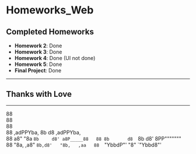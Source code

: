 # Homeworks_Web

## Completed Homeworks
- **Homework 2**: Done
- **Homework 3**: Done
- **Homework 4**: Done (UI not done)
- **Homework 5**: Done
- **Final Project**: Done

---

## Thanks with Love

---

88                                     
88                                     
88                                     
88  ,adPPYba,  8b       d8  ,adPPYba,  
88 a8"     "8a `8b     d8' a8P_____88  
88 8b       d8  `8b   d8'  8PP"""""""  
88 "8a,   ,a8"   `8b,d8'   "8b,   ,aa  
88  `"YbbdP"'      "8"      `"Ybbd8"'  

